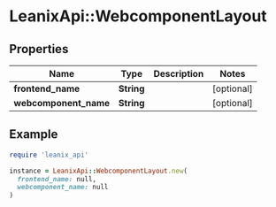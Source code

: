 # LeanixApi::WebcomponentLayout

## Properties

| Name | Type | Description | Notes |
| ---- | ---- | ----------- | ----- |
| **frontend_name** | **String** |  | [optional] |
| **webcomponent_name** | **String** |  | [optional] |

## Example

```ruby
require 'leanix_api'

instance = LeanixApi::WebcomponentLayout.new(
  frontend_name: null,
  webcomponent_name: null
)
```

